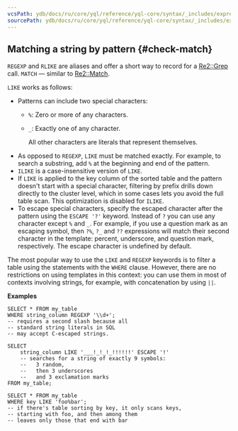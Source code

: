 ```yaml
---
vcsPath: ydb/docs/ru/core/yql/reference/yql-core/syntax/_includes/expressions/check-match.md
sourcePath: ydb/docs/ru/core/yql/reference/yql-core/syntax/_includes/expressions/check-match.md
---
```

## Matching a string by pattern {#check-match}

`REGEXP` and `RLIKE` are aliases and offer a short way to record for a [Re2::Grep](../../../udf/list/re2.md#match) call. `MATCH` — similar to [Re2::Match](../../../udf/list/re2.md#match).

`LIKE` works as follows:

* Patterns can include two special characters:
   * `%`: Zero or more of any characters.
   * `_`: Exactly one of any character.

      All other characters are literals that represent themselves.
* As opposed to `REGEXP`, `LIKE` must be matched exactly. For example, to search a substring, add `%` at the beginning and end of the pattern.
* `ILIKE` is a case-insensitive version of `LIKE`.
* If `LIKE` is applied to the key column of the sorted table and the pattern doesn't start with a special character, filtering by prefix drills down directly to the cluster level, which in some cases lets you avoid the full table scan. This optimization is disabled for `ILIKE`.
* To escape special characters, specify the escaped character after the pattern using the `ESCAPE '?'` keyword. Instead of `?` you can use any character except `%` and `_`. For example, if you use a question mark as an escaping symbol, then `?%`, `?_` and `??` expressions will match their second character in the template: percent, underscore, and question mark, respectively. The escape character is undefined by default.

The most popular way to use the `LIKE` and `REGEXP` keywords is to filter a table using the statements with the `WHERE` clause. However, there are no restrictions on using templates in this context: you can use them in most of contexts involving strings, for example, with concatenation by using `||`.

**Examples**
```yql
SELECT * FROM my_table
WHERE string_column REGEXP '\\d+';
-- requires a second slash because all
-- standard string literals in SQL
-- may accept C-escaped strings.
```

```yql
SELECT
    string_column LIKE '___!_!_!_!!!!!!' ESCAPE '!'
    -- searches for a string of exactly 9 symbols:
    --   3 random,
    --   then 3 underscores
    --   and 3 exclamation marks
FROM my_table;
```

```yql
SELECT * FROM my_table
WHERE key LIKE 'foo%bar';
-- if there's table sorting by key, it only scans keys,
-- starting with foo, and then among them
-- leaves only those that end with bar
```
